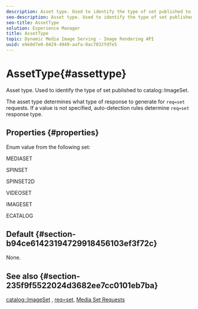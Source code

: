 ```yaml
---
description: Asset type. Used to identify the type of set published to catalog ImageSet.
seo-description: Asset type. Used to identify the type of set published to catalog ImageSet.
seo-title: AssetType
solution: Experience Manager
title: AssetType
topic: Dynamic Media Image Serving - Image Rendering API
uuid: e9e0d7e0-0429-4949-aafa-0ac7032fdfe5
---
```


# AssetType{#assettype}

Asset type. Used to identify the type of set published to catalog::ImageSet.

The asset type determines what type of response to generate for `req=set` requests. If a value is not specified, auto-detection rules determine `req=set` response type.

## Properties {#properties}

Enum value from the following set:

MEDIASET

SPINSET

SPINSET2D

VIDEOSET

IMAGESET

ECATALOG

## Default {#section-b94ce61423194729918456103ef3f72c}

None.

## See also {#section-235f9f5522024d3682ee7cc0101eb7ba}

[catalog::ImageSet](../../../../../../is-api/image-catalog/image-serving-api-ref/c-image-catalog-reference/c-image-svg-data-reference/c-image-data-reference/r-imageset-cat.md#reference-4764d347afd64afdaede9a74c7565256) , [req=set](/help/aem-is-ir-api/is-api/http-ref/image-serving-api-ref/c-http-protocol-reference/c-command-reference/r-req/r-req.md), [Media Set Requests](/help/aem-is-ir-api/is-api/http-ref/image-serving-api-ref/c-http-protocol-reference/c-syntax-and-features/r-media-set-requests.md) 
